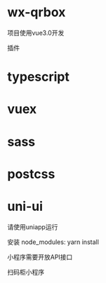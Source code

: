 # wx-qrbox

项目使用vue3.0开发

插件
# typescript
# vuex
# sass
# postcss
# uni-ui

请使用uniapp运行

安装 node_modules: yarn install

小程序需要开放API接口

扫码柜小程序
